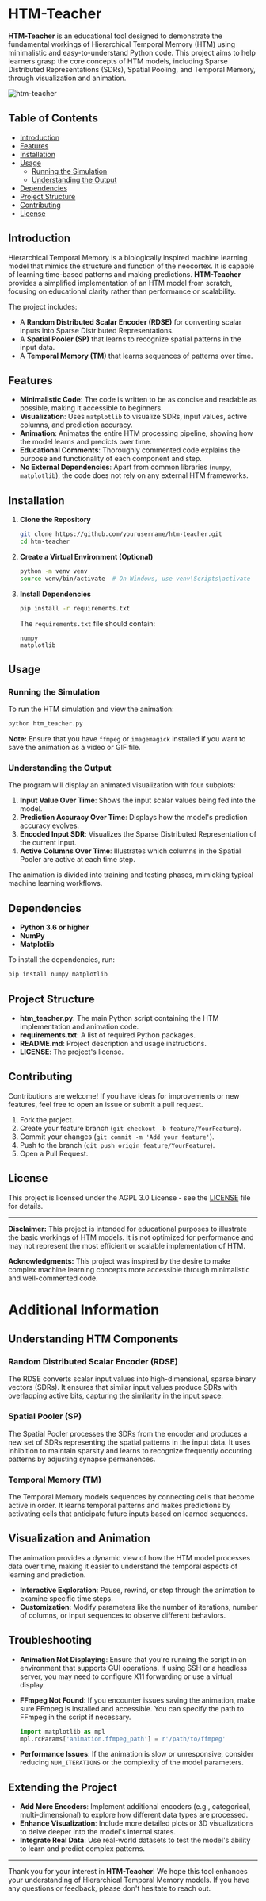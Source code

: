 # HTM-Teacher

**HTM-Teacher** is an educational tool designed to demonstrate the fundamental workings of Hierarchical Temporal Memory (HTM) using minimalistic and easy-to-understand Python code. This project aims to help learners grasp the core concepts of HTM models, including Sparse Distributed Representations (SDRs), Spatial Pooling, and Temporal Memory, through visualization and animation.

![htm-teacher](https://github.com/NQevxvEtg/htm-teacher/blob/main/output.gif)


## Table of Contents

- [Introduction](#introduction)
- [Features](#features)
- [Installation](#installation)
- [Usage](#usage)
  - [Running the Simulation](#running-the-simulation)
  - [Understanding the Output](#understanding-the-output)
- [Dependencies](#dependencies)
- [Project Structure](#project-structure)
- [Contributing](#contributing)
- [License](#license)

## Introduction

Hierarchical Temporal Memory is a biologically inspired machine learning model that mimics the structure and function of the neocortex. It is capable of learning time-based patterns and making predictions. **HTM-Teacher** provides a simplified implementation of an HTM model from scratch, focusing on educational clarity rather than performance or scalability.

The project includes:

- A **Random Distributed Scalar Encoder (RDSE)** for converting scalar inputs into Sparse Distributed Representations.
- A **Spatial Pooler (SP)** that learns to recognize spatial patterns in the input data.
- A **Temporal Memory (TM)** that learns sequences of patterns over time.

## Features

- **Minimalistic Code**: The code is written to be as concise and readable as possible, making it accessible to beginners.
- **Visualization**: Uses `matplotlib` to visualize SDRs, input values, active columns, and prediction accuracy.
- **Animation**: Animates the entire HTM processing pipeline, showing how the model learns and predicts over time.
- **Educational Comments**: Thoroughly commented code explains the purpose and functionality of each component and step.
- **No External Dependencies**: Apart from common libraries (`numpy`, `matplotlib`), the code does not rely on any external HTM frameworks.

## Installation

1. **Clone the Repository**

   ```bash
   git clone https://github.com/yourusername/htm-teacher.git
   cd htm-teacher
   ```

2. **Create a Virtual Environment (Optional)**

   ```bash
   python -m venv venv
   source venv/bin/activate  # On Windows, use venv\Scripts\activate
   ```

3. **Install Dependencies**

   ```bash
   pip install -r requirements.txt
   ```

   The `requirements.txt` file should contain:

   ```
   numpy
   matplotlib
   ```

## Usage

### Running the Simulation

To run the HTM simulation and view the animation:

```bash
python htm_teacher.py
```

**Note:** Ensure that you have `ffmpeg` or `imagemagick` installed if you want to save the animation as a video or GIF file.

### Understanding the Output

The program will display an animated visualization with four subplots:

1. **Input Value Over Time**: Shows the input scalar values being fed into the model.
2. **Prediction Accuracy Over Time**: Displays how the model's prediction accuracy evolves.
3. **Encoded Input SDR**: Visualizes the Sparse Distributed Representation of the current input.
4. **Active Columns Over Time**: Illustrates which columns in the Spatial Pooler are active at each time step.

The animation is divided into training and testing phases, mimicking typical machine learning workflows.

## Dependencies

- **Python 3.6 or higher**
- **NumPy**
- **Matplotlib**

To install the dependencies, run:

```bash
pip install numpy matplotlib
```

## Project Structure

- **htm_teacher.py**: The main Python script containing the HTM implementation and animation code.
- **requirements.txt**: A list of required Python packages.
- **README.md**: Project description and usage instructions.
- **LICENSE**: The project's license.

## Contributing

Contributions are welcome! If you have ideas for improvements or new features, feel free to open an issue or submit a pull request.

1. Fork the project.
2. Create your feature branch (`git checkout -b feature/YourFeature`).
3. Commit your changes (`git commit -m 'Add your feature'`).
4. Push to the branch (`git push origin feature/YourFeature`).
5. Open a Pull Request.

## License

This project is licensed under the AGPL 3.0 License - see the [LICENSE](LICENSE) file for details.

---

**Disclaimer:** This project is intended for educational purposes to illustrate the basic workings of HTM models. It is not optimized for performance and may not represent the most efficient or scalable implementation of HTM.

**Acknowledgments:** This project was inspired by the desire to make complex machine learning concepts more accessible through minimalistic and well-commented code.

# Additional Information

## Understanding HTM Components

### Random Distributed Scalar Encoder (RDSE)

The RDSE converts scalar input values into high-dimensional, sparse binary vectors (SDRs). It ensures that similar input values produce SDRs with overlapping active bits, capturing the similarity in the input space.

### Spatial Pooler (SP)

The Spatial Pooler processes the SDRs from the encoder and produces a new set of SDRs representing the spatial patterns in the input data. It uses inhibition to maintain sparsity and learns to recognize frequently occurring patterns by adjusting synapse permanences.

### Temporal Memory (TM)

The Temporal Memory models sequences by connecting cells that become active in order. It learns temporal patterns and makes predictions by activating cells that anticipate future inputs based on learned sequences.

## Visualization and Animation

The animation provides a dynamic view of how the HTM model processes data over time, making it easier to understand the temporal aspects of learning and prediction.

- **Interactive Exploration**: Pause, rewind, or step through the animation to examine specific time steps.
- **Customization**: Modify parameters like the number of iterations, number of columns, or input sequences to observe different behaviors.

## Troubleshooting

- **Animation Not Displaying**: Ensure that you're running the script in an environment that supports GUI operations. If using SSH or a headless server, you may need to configure X11 forwarding or use a virtual display.
- **FFmpeg Not Found**: If you encounter issues saving the animation, make sure FFmpeg is installed and accessible. You can specify the path to FFmpeg in the script if necessary.

  ```python
  import matplotlib as mpl
  mpl.rcParams['animation.ffmpeg_path'] = r'/path/to/ffmpeg'
  ```

- **Performance Issues**: If the animation is slow or unresponsive, consider reducing `NUM_ITERATIONS` or the complexity of the model parameters.

## Extending the Project

- **Add More Encoders**: Implement additional encoders (e.g., categorical, multi-dimensional) to explore how different data types are processed.
- **Enhance Visualization**: Include more detailed plots or 3D visualizations to delve deeper into the model's internal states.
- **Integrate Real Data**: Use real-world datasets to test the model's ability to learn and predict complex patterns.

---

Thank you for your interest in **HTM-Teacher**! We hope this tool enhances your understanding of Hierarchical Temporal Memory models. If you have any questions or feedback, please don't hesitate to reach out.
